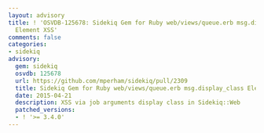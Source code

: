 ```yaml
---
layout: advisory
title: ! 'OSVDB-125678: Sidekiq Gem for Ruby web/views/queue.erb msg.display_class
  Element XSS'
comments: false
categories:
- sidekiq
advisory:
  gem: sidekiq
  osvdb: 125678
  url: https://github.com/mperham/sidekiq/pull/2309
  title: Sidekiq Gem for Ruby web/views/queue.erb msg.display_class Element XSS
  date: 2015-04-21
  description: XSS via job arguments display class in Sidekiq::Web
  patched_versions:
  - ! '>= 3.4.0'
---
```

